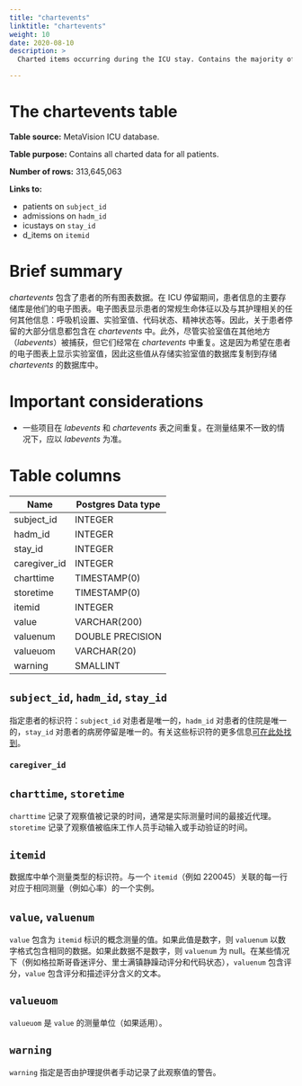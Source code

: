 ```yaml
---
title: "chartevents"
linktitle: "chartevents"
weight: 10
date: 2020-08-10
description: >
  Charted items occurring during the ICU stay. Contains the majority of information documented in the ICU.

---
```


# The chartevents table

**Table source:** MetaVision ICU database.

**Table purpose:** Contains all charted data for all patients.

**Number of rows:** 313,645,063

**Links to:**

* patients on `subject_id`
* admissions on `hadm_id`
* icustays on `stay_id`
* d_items on `itemid`

# Brief summary

[//]: # (*chartevents* contains all the charted data available for a patient. During their ICU stay, the primary repository of a patient's information is their electronic chart. The electronic chart displays patients' routine vital signs and any additional information relevant to their care: ventilator settings, laboratory values, code status, mental status, and so on. As a result, the bulk of information about a patient's stay is contained in *chartevents*. Furthermore, even though laboratory values are captured elsewhere &#40;*labevents*&#41;, they are frequently repeated within *chartevents*. This occurs because it is desirable to display the laboratory values on the patient's electronic chart, and so the values are copied from the database storing laboratory values to the database storing the *chartevents*.)

*chartevents* 包含了患者的所有图表数据。在 ICU 停留期间，患者信息的主要存储库是他们的电子图表。电子图表显示患者的常规生命体征以及与其护理相关的任何其他信息：呼吸机设置、实验室值、代码状态、精神状态等。因此，关于患者停留的大部分信息都包含在 *chartevents* 中。此外，尽管实验室值在其他地方（*labevents*）被捕获，但它们经常在 *chartevents* 中重复。这是因为希望在患者的电子图表上显示实验室值，因此这些值从存储实验室值的数据库复制到存储 *chartevents* 的数据库中。

# Important considerations

[//]: # (* Some items are duplicated between the *labevents* and *chartevents* tables. In cases where there is disagreement between measurements, *labevents* should be taken as the ground truth.)

* 一些项目在 *labevents* 和 *chartevents* 表之间重复。在测量结果不一致的情况下，应以 *labevents* 为准。

# Table columns

| Name         | Postgres Data type |
|--------------|--------------------|
| subject\_id  | INTEGER            |
| hadm\_id     | INTEGER            |
| stay\_id     | INTEGER            |
| caregiver_id | INTEGER            |
| charttime    | TIMESTAMP(0)       |
| storetime    | TIMESTAMP(0)       |
| itemid       | INTEGER            |
| value        | VARCHAR(200)       |
| valuenum     | DOUBLE PRECISION   |
| valueuom     | VARCHAR(20)        |
| warning      | SMALLINT           |

## `subject_id`, `hadm_id`, `stay_id`

[//]: # (Identifiers which specify the patient: `subject_id` is unique to a patient, `hadm_id` is unique to a patient hospital stay and `stay_id` is unique to a patient ward stay. More information about these identifiers is [available here]&#40;/docs/iv/about/concepts/&#41;.)

指定患者的标识符：`subject_id` 对患者是唯一的，`hadm_id` 对患者的住院是唯一的，`stay_id` 对患者的病房停留是唯一的。有关这些标识符的更多信息[可在此处找到](/docs/iv/about/concepts/)。

### `caregiver_id`

## `charttime`, `storetime`

[//]: # ()
[//]: # (`charttime` records the time at which an observation was made, and is usually the closest proxy to the time the data was actually measured. `storetime` records the time at which an observation was manually input or manually validated by a member of the clinical staff.)

`charttime` 记录了观察值被记录的时间，通常是实际测量时间的最接近代理。`storetime` 记录了观察值被临床工作人员手动输入或手动验证的时间。

## `itemid`

[//]: # (Identifier for a single measurement type in the database. Each row associated with one `itemid` &#40;e.g. 220045&#41; corresponds to an instantiation of the same measurement &#40;e.g. heart rate&#41;.)

数据库中单个测量类型的标识符。与一个 `itemid`（例如 220045）关联的每一行对应于相同测量（例如心率）的一个实例。

## `value`, `valuenum`

[//]: # ()
[//]: # (`value` contains the value measured for the concept identified by the `itemid`. If this value is numeric, then `valuenum` contains the same data in a numeric format. If this data is not numeric, `valuenum` is null. In some cases &#40;e.g. scores like Glasgow Coma Scale, Richmond Sedation Agitation Scale and Code Status&#41;, `valuenum` contains the score and `value` contains the score and text describing the meaning of the score.)

`value` 包含为 `itemid` 标识的概念测量的值。如果此值是数字，则 `valuenum` 以数字格式包含相同的数据。如果此数据不是数字，则 `valuenum` 为 null。在某些情况下（例如格拉斯哥昏迷评分、里士满镇静躁动评分和代码状态），`valuenum` 包含评分，`value` 包含评分和描述评分含义的文本。

## `valueuom`

[//]: # (`valueuom` is the unit of measurement for the `value`, if appropriate.)

`valueuom` 是 `value` 的测量单位（如果适用）。

## `warning`

[//]: # ()
[//]: # (`warning` specifies if a warning for this observation was manually documented by the care provider.)

`warning` 指定是否由护理提供者手动记录了此观察值的警告。
